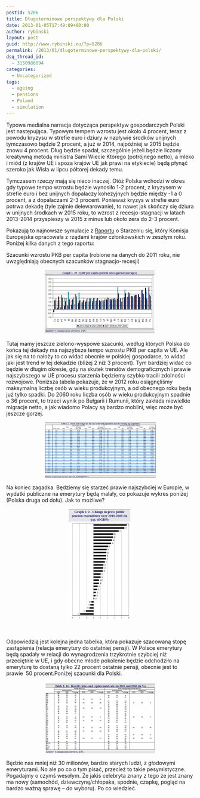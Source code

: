 ```yaml
---
postid: 5286
title: Długoterminowe perspektywy dla Polski
date: 2013-01-05T17:49:09+00:00
author: rybinski
layout: post
guid: http://www.rybinski.eu/?p=5286
permalink: /2013/01/dlugoterminowe-perspektywy-dla-polski/
dsq_thread_id:
  - 3150986894
categories:
  - Uncategorized
tags:
  - ageing
  - pensions
  - Poland
  - simulation
---
```

Typowa medialna narracja dotycząca perspektyw gospodarczych Polski jest następująca. Typowym tempem wzrostu jest około 4 procent, teraz z powodu kryzysu w strefie euro i dziury w napływie środków unijnych tymczasowo będzie 2 procent, a już w 2014, najpóźniej w 2015 będzie znowu 4 procent. Dług będzie spadał, szczególnie jeżeli będzie liczony kreatywną metodą ministra Sami Wiecie Którego (potrójnego netto), a mleko i miód (z krajów UE i spoza krajów UE jak prawi na etykiecie) będą płynąć szeroko jak Wisła w lipcu półtorej dekady temu.

Tymczasem rzeczy mają się nieco inaczej. Otóż Polska wchodzi w okres gdy typowe tempo wzrostu będzie wynosiło 1-2 procent, z kryzysem w strefie euro i bez unijnych dopalaczy kohezyjnych będzie między -1 a 0 procent, a z dopalaczami 2-3 procent. Ponieważ kryzys w strefie euro potrwa dekadę (tyle zajmie delewarowanie), to nawet jak skończy się dziura w unijnych środkach w 2015 roku, to wzrost z recesjo-stagnacji w latach 2013-2014 przyspieszy w 2015 z minus lub około zera do 2-3 procent.

Pokazują to najnowsze symulacje z [Raportu](http://resources.rybinski.eu/resources/viewResource:8e328c40-5750-11e2-85c9-001b24eff4d8) o Starzeniu się, który Komisja Europejska opracowała z rządami krajów członkowskich w zeszłym roku. Poniżej kilka danych z tego raportu:

<!--more-->

Szacunki wzrostu PKB per capita (robione na danych do 2011 roku, nie uwzględniają obecnych szacunków stagnacjo-recesji)

<p style="text-align: center;">
  <a href="/uploads/2013/01/GDP_per_capita_aging_report_2012.jpg"><img class="size-medium wp-image-5287 aligncenter" title="GDP_per_capita_aging_report_2012" src="/uploads/2013/01/GDP_per_capita_aging_report_2012-300x173.jpg" alt="" width="300" height="173" /></a>
</p>

Tutaj mamy jeszcze zielono-wyspowe szacunki, według których Polska do końca tej dekady ma najszybsze tempo wzrostu PKB per capita w UE. Ale jak się na to nałoży to co widać obecnie w polskiej gospodarce, to widać jaki jest trend w tej dekadzie (bliżej 2 niż 3 procent). Tym bardziej widać co będzie w długim okresie, gdy na skutek trendów demograficznych i prawie najszybszego w UE procesu starzenia będziemy szybko tracili zdolności rozwojowe. Poniższa tabela pokazuje, że w 2012 roku osiągnęliśmy maksymalną liczbę osób w wieku produkcyjnym, a od obecnego roku będą już tylko spadki. Do 2060 roku liczba osób w wieku produkcyjnym spadnie o 36 procent, to trzeci wynik po Bułgarii i Rumunii, który zakłada niewielkie migracje netto, a jak wiadomo Polacy są bardzo mobilni, więc może być jeszcze gorzej.

<p style="text-align: center;">
  <a href="/uploads/2013/01/Working_age_population_2012_report.jpg"><img class="size-medium wp-image-5288 aligncenter" title="Working_age_population_2012_report" src="/uploads/2013/01/Working_age_population_2012_report-300x150.jpg" alt="" width="300" height="150" /></a>
</p>

Na koniec zagadka. Będziemy się starzeć prawie najszybciej w Europie, w wydatki publiczne na emerytury będą malały, co pokazuje wykres poniżej (Polska druga od dołu). Jak to możliwe?

<p style="text-align: center;">
  <a href="/uploads/2013/01/Change_in_pension_expenditure.jpg"><img class="size-medium wp-image-5289 aligncenter" title="Change_in_pension_expenditure" src="/uploads/2013/01/Change_in_pension_expenditure-173x300.jpg" alt="" width="173" height="300" /></a>
</p>

 

Odpowiedzią jest kolejna jedna tabelka, która pokazuje szacowaną stopę zastąpienia (relacja emerytury do ostatniej pensji). W Polsce emerytury będą spadały w relacji do wynagrodzenia trzykrotnie szybciej niż przeciętnie w UE, i gdy obecne młode pokolenie będzie odchodziło na emeryturę to dostaną tylko 22 procent ostatnie pensji, obecnie jest to prawie  50 procent.Poniżej szacunki dla Polski.

<p style="text-align: center;">
  <a href="/uploads/2013/01/Pensions_covearge.jpg"><img class="size-medium wp-image-5290 aligncenter" title="Pensions_covearge" src="/uploads/2013/01/Pensions_covearge-300x192.jpg" alt="" width="300" height="192" /></a>
</p>

Będzie nas mniej niż 30 milionów, bardzo starych ludzi, z głodowymi emeryturami. No ale po co o tym pisać, przecież to takie pesymistyczne. Pogadajmy o czymś wesołym. Że jakiś celebryta znany z tego że jest znany ma nowy (samochód, dziewczynę/chłopaka, spodnie, czapkę, pogląd na bardzo ważną sprawę – do wyboru). Po co wiedzieć.

 

 
